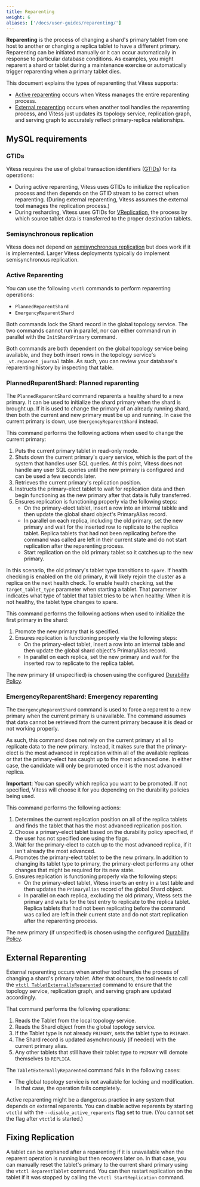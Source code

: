 ```yaml
---
title: Reparenting
weight: 6
aliases: ['/docs/user-guides/reparenting/']
---
```


**Reparenting** is the process of changing a shard's primary tablet from one host to another or changing a replica tablet to have a different primary. Reparenting can be initiated manually or it can occur automatically in response to particular database conditions. As examples, you might reparent a shard or tablet during a maintenance exercise or automatically trigger reparenting when a primary tablet dies.

This document explains the types of reparenting that Vitess supports:

* [Active reparenting](../../configuration-advanced/reparenting/#active-reparenting) occurs when Vitess manages the entire reparenting process.
* [External reparenting](../../configuration-advanced/reparenting/#external-reparenting) occurs when another tool handles the reparenting process, and Vitess just updates its topology service, replication graph, and serving graph to accurately reflect primary-replica relationships.

## MySQL requirements

### GTIDs

Vitess requires the use of global transaction identifiers ([GTIDs](https://dev.mysql.com/doc/refman/5.6/en/replication-gtids-concepts.html)) for its operations:

* During active reparenting, Vitess uses GTIDs to initialize the replication process and then depends on the GTID stream to be correct when reparenting. (During external reparenting, Vitess assumes the external tool manages the replication process.)
* During resharding, Vitess uses GTIDs for [VReplication](../../../reference/vreplication), the process by which source tablet data is transferred to the proper destination tablets.

### Semisynchronous replication

Vitess does not depend on [semisynchronous replication](https://dev.mysql.com/doc/refman/5.6/en/replication-semisync.html) but does work if it is implemented. Larger Vitess deployments typically do implement semisynchronous replication.

### Active Reparenting

You can use the following `vtctl` commands to perform reparenting operations:

* `PlannedReparentShard`
* `EmergencyReparentShard`

Both commands lock the Shard record in the global topology service. The two commands cannot run in parallel, nor can either command run in parallel with the `InitShardPrimary` command.

Both commands are both dependent on the global topology service being available, and they both insert rows in the topology service's `_vt.reparent_journal` table. As such, you can review your database's reparenting history by inspecting that table.

### PlannedReparentShard: Planned reparenting

The `PlannedReparentShard` command reparents a healthy shard to a new primary. It can be used to initialize the shard primary when the shard is brought up. If it is used to change the primary of an already running shard, then both the current and new primary must be up and running. In case the current primary is down, use `EmergencyReparentShard` instead.

This command performs the following actions when used to change the current primary:

1. Puts the current primary tablet in read-only mode.
2. Shuts down the current primary's query service, which is the part of the system that handles user SQL queries. At this point, Vitess does not handle any user SQL queries until the new primary is configured and can be used a few seconds later.
3. Retrieves the current primary's replication position.
4. Instructs the primary-elect tablet to wait for replication data and then begin functioning as the new primary after that data is fully transferred.
5. Ensures replication is functioning properly via the following steps:
    - On the primary-elect tablet, insert a row into an internal tabkle and then update the global shard object's PrimaryAlias record.
    - In parallel on each replica, including the old primary, set the new primary and wait for the inserted row to replicate to the replica tablet. Replica tablets that had not been replicating before the command was called are left in their current state and do not start replication after the reparenting process.
    - Start replication on the old primary tablet so it catches up to the new primary.

In this scenario, the old primary's tablet type transitions to `spare`. If health checking is enabled on the old primary, it will likely rejoin the cluster as a replica on the next health check. To enable health checking, set the `target_tablet_type` parameter when starting a tablet. That parameter indicates what type of tablet that tablet tries to be when healthy. When it is not healthy, the tablet type changes to spare.

This command performs the following actions when used to initialize the first primary in the shard:
1. Promote the new primary that is specified.
2. Ensures replication is functioning properly via the following steps:
    - On the primary-elect tablet, insert a row into an internal table and then update the global shard object's PrimaryAlias record.
    - In parallel on each replica, set the new primary and wait for the inserted row to replicate to the replica tablet.

The new primary (if unspecified) is chosen using the configured [Durability Policy](../durability_policy).  

### EmergencyReparentShard: Emergency reparenting

The `EmergencyReparentShard` command is used to force a reparent to a new primary when the current primary is unavailable. The command assumes that data cannot be retrieved from the current primary because it is dead or not working properly.

As such, this command does not rely on the current primary at all to replicate data to the new primary. Instead, it makes sure that the primary-elect is the most advanced in replication within all of the available replicas or that the primary-elect has caught up to the most advanced one. In either case, the candidate will only be promoted once it is the most advanced replica.

**Important**: You can specify which replica you want to be promoted. If not specified, Vitess will choose it for you depending on the durability policies being used.

This command performs the following actions:

1. Determines the current replication position on all of the replica tablets and finds the tablet that has the most advanced replication position.
2. Choose a primary-elect tablet based on the durability policy specified, if the user has not specified one using the flags.
3. Wait for the primary-elect to catch up to the most advanced replica, if it isn't already the most advanced.
4. Promotes the primary-elect tablet to be the new primary. In addition to changing its tablet type to primary, the primary-elect performs any other changes that might be required for its new state.
5. Ensures replication is functioning properly via the following steps:
    - On the primary-elect tablet, Vitess inserts an entry in a test table and then updates the `PrimaryAlias` record of the global Shard object.
    - In parallel on each replica, excluding the old primary, Vitess sets the primary and waits for the test entry to replicate to the replica tablet. Replica tablets that had not been replicating before the command was called are left in their current state and do not start replication after the reparenting process.

The new primary (if unspecified) is chosen using the configured [Durability Policy](../durability_policy).  

## External Reparenting

External reparenting occurs when another tool handles the process of changing a shard's primary tablet. After that occurs, the tool needs to call the [`vtctl TabletExternallyReparented`](../../../reference/programs/vtctl/shards/#tabletexternallyreparented) command to ensure that the topology service, replication graph, and serving graph are updated accordingly.

That command performs the following operations:

1. Reads the Tablet from the local topology service.
2. Reads the Shard object from the global topology service.
3. If the Tablet type is not already `PRIMARY`, sets the tablet type to `PRIMARY`.
4. The Shard record is updated asynchronously (if needed) with the current primary alias.
5. Any other tablets that still have their tablet type to `PRIMARY` will demote themselves to `REPLICA`.

The `TabletExternallyReparented` command fails in the following cases:

* The global topology service is not available for locking and modification. In that case, the operation fails completely.

Active reparenting might be a dangerous practice in any system that depends on external reparents. You can disable active reparents by starting `vtctld` with the `--disable_active_reparents` flag set to true. (You cannot set the flag after `vtctld` is started.)

## Fixing Replication

A tablet can be orphaned after a reparenting if it is unavailable when the reparent operation is running but then recovers later on. In that case, you can manually reset the tablet's primary to the current shard primary using the `vtctl ReparentTablet` command. You can then restart replication on the tablet if it was stopped by calling the `vtctl StartReplication` command.
